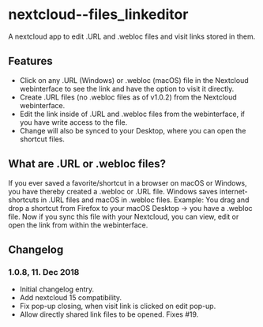 # nextcloud--files_linkeditor

A nextcloud app to edit .URL and .webloc files and visit links stored in them.

## Features

* Click on any .URL (Windows) or .webloc (macOS) file in the Nextcloud webinterface to see the link and have the option to visit it directly.
* Create .URL files (no .webloc files as of v1.0.2) from the Nextcloud webinterface.
* Edit the link inside of .URL and .webloc files from the webinterface, if you have write access to the file.
* Change will also be synced to your Desktop, where you can open the shortcut files.

## What are .URL or .webloc files?

If you ever saved a favorite/shortcut in a browser on macOS or Windows, you have thereby created a .webloc or .URL file. Windows saves internet-shortcuts in .URL files and macOS in .webloc files. Example: You drag and drop a shortcut from Firefox to your macOS Desktop -> you have a .webloc file. Now if you sync this file with your Nextcloud, you can view, edit or open the link from within the webinterface.

## Changelog

### 1.0.8, 11. Dec 2018
- Initial changelog entry.
- Add nextcloud 15 compatibility.
- Fix pop-up closing, when visit link is clicked on edit pop-up.
- Allow directly shared link files to be opened. Fixes #19.